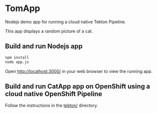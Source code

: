 # TomApp


Nodejs demo app for running a cloud native Tekton Pipeline.

This app displays a random picture of a cat.

## Build and run Nodejs app

```bash
npm install
node app.js
```

Open [http://localhost:3000/](http://localhost:3000/) in your web browser to
view the running app.

## Build and run CatApp app on OpenShift using a cloud native OpenShift Pipeline

Follow the instructions in the [tekton/](tekton/README.md) directory.
